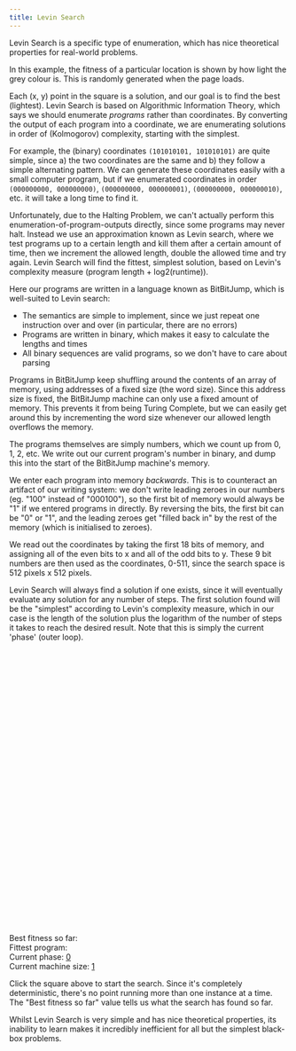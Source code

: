 ```yaml
---
title: Levin Search
---
```

Levin Search is a specific type of enumeration, which has nice theoretical properties for real-world problems.

In this example, the fitness of a particular location is shown by how light the grey colour is. This is randomly generated when the page loads.

Each (x, y) point in the square is a solution, and our goal is to find the best (lightest). Levin Search is based on Algorithmic Information Theory, which says we should enumerate *programs* rather than coordinates. By converting the output of each program into a coordinate, we are enumerating solutions in order of (Kolmogorov) complexity, starting with the simplest.

For example, the (binary) coordinates `(101010101, 101010101)` are quite simple, since a) the two coordinates are the same and b) they follow a simple alternating pattern. We can generate these coordinates easily with a small computer program, but if we enumerated coordinates in order `(000000000, 000000000)`, `(000000000, 000000001)`, `(000000000, 000000010)`, etc. it will take a long time to find it.

Unfortunately, due to the Halting Problem, we can't actually perform this enumeration-of-program-outputs directly, since some programs may never halt. Instead we use an approximation known as Levin search, where we test programs up to a certain length and kill them after a certain amount of time, then we increment the allowed length, double the allowed time and try again. Levin Search will find the fittest, simplest solution, based on Levin's complexity measure (program length + log2(runtime)).

Here our programs are written in a language known as BitBitJump, which is well-suited to Levin search:

 - The semantics are simple to implement, since we just repeat one instruction over and over (in particular, there are no errors)
 - Programs are written in binary, which makes it easy to calculate the lengths and times
 - All binary sequences are valid programs, so we don't have to care about parsing

Programs in BitBitJump keep shuffling around the contents of an array of memory, using addresses of a fixed size (the word size). Since this address size is fixed, the BitBitJump machine can only use a fixed amount of memory. This prevents it from being Turing Complete, but we can easily get around this by incrementing the word size whenever our allowed length overflows the memory.

The programs themselves are simply numbers, which we count up from 0, 1, 2, etc. We write out our current program's number in binary, and dump this into the start of the BitBitJump machine's memory.

We enter each program into memory *backwards*. This is to counteract an artifact of our writing system: we don't write leading zeroes in our numbers (eg. "100" instead of "000100"), so the first bit of memory would always be "1" if we entered programs in directly. By reversing the bits, the first bit can be "0" or "1", and the leading zeroes get "filled back in" by the rest of the memory (which is initialised to zeroes).

We read out the coordinates by taking the first 18 bits of memory, and assigning all of the even bits to x and all of the odd bits to y. These 9 bit numbers are then used as the coordinates, 0-511, since the search space is 512 pixels x 512 pixels.

Levin Search will always find a solution if one exists, since it will eventually evaluate any solution for any number of steps. The first solution found will be the "simplest" according to Levin's complexity measure, which in our case is the length of the solution plus the logarithm of the number of steps it takes to reach the desired result. Note that this is simply the current 'phase' (outer loop).

<div id="levin_playfield" style="width: 512px; height: 512px;">
</div>

<form action="#" method="get">
 <div>
  Best fitness so far: <a href="#" id="levin_fitness_display"></a>
 </div>
 <div>
  Fittest program: <a href="#" id="levin_winner"></a>
 </div>
 <div>
  Current phase: <a href="#" id="levin_phase">0</a>
 </div>
 <div>
  Current machine size: <a href="#" id="levin_m">1</a>
 </div>
</form>

<script src="/js/jquery.js">
</script>

<script src="/js/jquery_svg.js">
</script>

<script src="/js/underscore.js">
</script>

<script src="/js/optimisation/levin.js">
</script>

<script src="/js/zot.js">
</script>

Click the square above to start the search. Since it's completely deterministic, there's no point running more than one instance at a time. The "Best fitness so far" value tells us what the search has found so far.

Whilst Levin Search is very simple and has nice theoretical properties, its inability to learn makes it incredibly inefficient for all but the simplest black-box problems.
